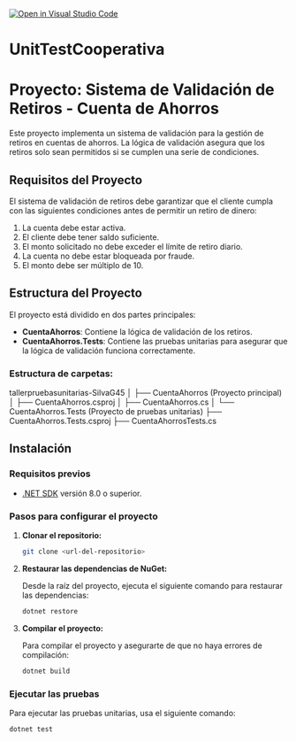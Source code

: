 [![Open in Visual Studio Code](https://classroom.github.com/assets/open-in-vscode-2e0aaae1b6195c2367325f4f02e2d04e9abb55f0b24a779b69b11b9e10269abc.svg)](https://classroom.github.com/online_ide?assignment_repo_id=19741554&assignment_repo_type=AssignmentRepo)
# UnitTestCooperativa

# Proyecto: Sistema de Validación de Retiros - Cuenta de Ahorros

Este proyecto implementa un sistema de validación para la gestión de retiros en cuentas de ahorros. La lógica de validación asegura que los retiros solo sean permitidos si se cumplen una serie de condiciones.

## Requisitos del Proyecto

El sistema de validación de retiros debe garantizar que el cliente cumpla con las siguientes condiciones antes de permitir un retiro de dinero:

1. La cuenta debe estar activa.
2. El cliente debe tener saldo suficiente.
3. El monto solicitado no debe exceder el límite de retiro diario.
4. La cuenta no debe estar bloqueada por fraude.
5. El monto debe ser múltiplo de 10.

## Estructura del Proyecto

El proyecto está dividido en dos partes principales:

- **CuentaAhorros**: Contiene la lógica de validación de los retiros.
- **CuentaAhorros.Tests**: Contiene las pruebas unitarias para asegurar que la lógica de validación funciona correctamente.

### Estructura de carpetas:

tallerpruebasunitarias-SilvaG45
│
├── CuentaAhorros (Proyecto principal)
│ ├── CuentaAhorros.csproj
│ ├── CuentaAhorros.cs
│
└── CuentaAhorros.Tests (Proyecto de pruebas unitarias)
├── CuentaAhorros.Tests.csproj
├── CuentaAhorrosTests.cs

## Instalación

### Requisitos previos

- [.NET SDK](https://dotnet.microsoft.com/download) versión 8.0 o superior.

### Pasos para configurar el proyecto

1. **Clonar el repositorio:**

   ```bash
   git clone <url-del-repositorio>
   ```

2. **Restaurar las dependencias de NuGet:**

   Desde la raíz del proyecto, ejecuta el siguiente comando para restaurar las dependencias:

   ```bash
   dotnet restore
   ```

3. **Compilar el proyecto:**

   Para compilar el proyecto y asegurarte de que no haya errores de compilación:

   ```bash
   dotnet build
   ```

### Ejecutar las pruebas

Para ejecutar las pruebas unitarias, usa el siguiente comando:

```bash
dotnet test
```

